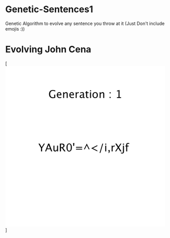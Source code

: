 # Genetic-Sentences1
Genetic Algorithm to evolve any sentence you throw at it (Just Don't include emojis :))

# Evolving John Cena

[![Evolving John Cena](GeneticSentences.gif)]

